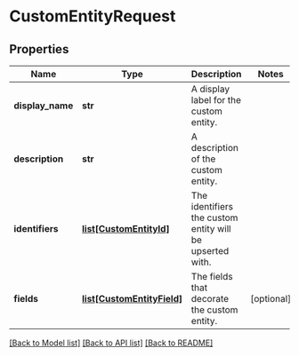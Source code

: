 # CustomEntityRequest


## Properties
Name | Type | Description | Notes
------------ | ------------- | ------------- | -------------
**display_name** | **str** | A display label for the custom entity. | 
**description** | **str** | A description of the custom entity. | 
**identifiers** | [**list[CustomEntityId]**](CustomEntityId.md) | The identifiers the custom entity will be upserted with. | 
**fields** | [**list[CustomEntityField]**](CustomEntityField.md) | The fields that decorate the custom entity. | [optional] 

[[Back to Model list]](../README.md#documentation-for-models) [[Back to API list]](../README.md#documentation-for-api-endpoints) [[Back to README]](../README.md)


